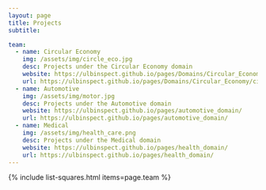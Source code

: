 ```yaml
---
layout: page
title: Projects
subtitle: 

team:
  - name: Circular Economy
    img: /assets/img/circle_eco.jpg
    desc: Projects under the Circular Economy domain
    website: https://ulbinspect.github.io/pages/Domains/Circular_Economy/circular_domain/
    url: https://ulbinspect.github.io/pages/Domains/Circular_Economy/circular_domain/
  - name: Automotive
    img: /assets/img/motor.jpg
    desc: Projects under the Automotive domain
    website: https://ulbinspect.github.io/pages/automotive_domain/
    url: https://ulbinspect.github.io/pages/automotive_domain/
  - name: Medical 
    img: /assets/img/health_care.png
    desc: Projects under the Medical domain
    website: https://ulbinspect.github.io/pages/health_domain/
    url: https://ulbinspect.github.io/pages/health_domain/
---
```

{% include list-squares.html items=page.team %}
